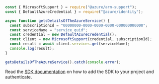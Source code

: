 ```javascript
const { MicrosoftSupport } = require("@azure/arm-support");
const { DefaultAzureCredential } = require("@azure/identity");

async function getsDetailsOfTheAzureService() {
  const subscriptionId = "00000000-0000-0000-0000-000000000000";
  const serviceName = "service_guid";
  const credential = new DefaultAzureCredential();
  const client = new MicrosoftSupport(credential, subscriptionId);
  const result = await client.services.get(serviceName);
  console.log(result);
}

getsDetailsOfTheAzureService().catch(console.error);
```

Read the [SDK documentation](https://github.com/Azure/azure-sdk-for-js/blob/%40azure%2Farm-support_2.0.1/sdk/support/arm-support/README.md) on how to add the SDK to your project and authenticate.
